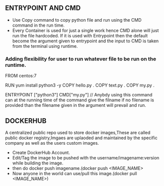 ## ENTRYPOINT AND CMD

- Use Copy command to copy python file and run using  the CMD command in the 
 run time.
- Every Container is used for just a single work hence CMD alone will just run the file hardcoded.
If it is used with Entrypoint then the default become the argument given to entrypoint and
the input to CMD is taken from the terminal using runtime.

### Adding flexibility for user to run whatever file to be run on the runtime.
FROM centos:7

RUN yum install python3 -y
COPY  hello.py .
COPY text.py .
COPY my.py .

ENTRYPOINT ["python3"]
CMD["my.py"]
// Anybdy using this command can at the running time of the command give the filname if no filename is provided than
the filename given in the argument will prevail and run.

## DOCKERHUB
A centralized  public repo used to store docker images,These are called public docker registry,Imgaes are uplaoded and maintained
by the specific company as well as the users custom images.

- Create DockerHub Account.
- Edit/Tag the image to be pushed with the username/imagename:version while building the image.
- then do docker push imagename.(docker push <IMAGE_NAME>
- Now anyone in the world can use/pull this image.(docker pull <IMAGE_NAME>)
